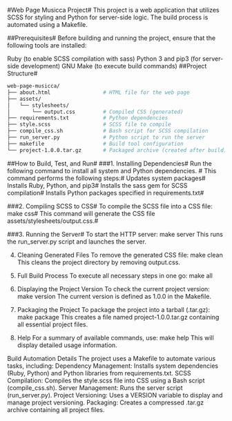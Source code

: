 #Web Page Musicca Project#
This project is a web application that utilizes SCSS for styling and Python for server-side logic. The build process is automated using a Makefile.

##Prerequisites#
Before building and running the project, ensure that the following tools are installed:

Ruby (to enable SCSS compilation with sass)
Python 3 and pip3 (for server-side development)
GNU Make (to execute build commands)
##Project Structure#

```bash
web-page-musicca/
├── about.html                 # HTML file for the web page
├── assets/
│   └── stylesheets/
│       └── output.css         # Compiled CSS (generated)
├── requirements.txt           # Python dependencies
├── style.scss                 # SCSS file to compile
├── compile_css.sh             # Bash script for SCSS compilation
├── run_server.py              # Python script to run the server
├── makefile                   # Build tool configuration
└── project-1.0.0.tar.gz       # Packaged archive (created after build)
```

##How to Build, Test, and Run#
###1. Installing Dependencies#
Run the following command to install all system and Python dependencies. #
This command performs the following steps:#
  Updates system packages#
  Installs Ruby, Python, and pip3#
  Installs the sass gem for SCSS compilation#
  Installs Python packages specified in requirements.txt#

###2. Compiling SCSS to CSS#
To compile the SCSS file into a CSS file: make css#
This command will generate the CSS file assets/stylesheets/output.css.#

###3. Running the Server#
To start the HTTP server: make server
This runs the run_server.py script and launches the server.

4. Cleaning Generated Files
To remove the generated CSS file: make clean
This cleans the project directory by removing output.css.

5. Full Build Process
To execute all necessary steps in one go: make all

6. Displaying the Project Version
To check the current project version: make version
The current version is defined as 1.0.0 in the Makefile.

7. Packaging the Project
To package the project into a tarball (.tar.gz): make package
This creates a file named project-1.0.0.tar.gz containing all essential project files.

8. Help
For a summary of available commands, use: make help
This will display detailed usage information.

Build Automation Details
The project uses a Makefile to automate various tasks, including:
Dependency Management: Installs system dependencies (Ruby, Python) and Python libraries from requirements.txt.
SCSS Compilation: Compiles the style.scss file into CSS using a Bash script (compile_css.sh).
Server Management: Runs the server script (run_server.py).
Project Versioning: Uses a VERSION variable to display and manage project versioning.
Packaging: Creates a compressed .tar.gz archive containing all project files.
